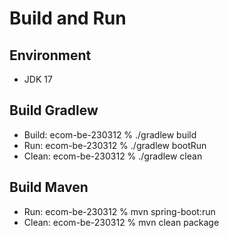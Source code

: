 # Build and Run

## Environment
* JDK 17

## Build Gradlew
* Build: ecom-be-230312 % ./gradlew build
* Run: ecom-be-230312 % ./gradlew bootRun
* Clean: ecom-be-230312 % ./gradlew clean

## Build Maven
* Run: ecom-be-230312 % mvn spring-boot:run
* Clean: ecom-be-230312 % mvn clean package  